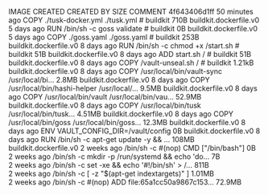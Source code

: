 IMAGE               CREATED             CREATED BY                                      SIZE                COMMENT
4f643406d1ff        50 minutes ago      COPY ./tusk-docker.yml ./tusk.yml # buildkit    710B                buildkit.dockerfile.v0
<missing>           5 days ago          RUN /bin/sh -c goss validate # buildkit         0B                  buildkit.dockerfile.v0
<missing>           5 days ago          COPY ./goss.yaml ./goss.yaml # buildkit         253B                buildkit.dockerfile.v0
<missing>           8 days ago          RUN /bin/sh -c chmod +x /start.sh # buildkit    51B                 buildkit.dockerfile.v0
<missing>           8 days ago          ADD start.sh / # buildkit                       51B                 buildkit.dockerfile.v0
<missing>           8 days ago          COPY /vault-unseal.sh / # buildkit              1.21kB              buildkit.dockerfile.v0
<missing>           8 days ago          COPY /usr/local/bin/vault-sync /usr/local/bi…   2.8MB               buildkit.dockerfile.v0
<missing>           8 days ago          COPY /usr/local/bin/hashi-helper /usr/local/…   9.5MB               buildkit.dockerfile.v0
<missing>           8 days ago          COPY /usr/local/bin/vault /usr/local/bin/vau…   52.9MB              buildkit.dockerfile.v0
<missing>           8 days ago          COPY /usr/local/bin/tusk /usr/local/bin/tusk…   4.51MB              buildkit.dockerfile.v0
<missing>           8 days ago          COPY /usr/local/bin/goss /usr/local/bin/goss…   12.3MB              buildkit.dockerfile.v0
<missing>           8 days ago          ENV VAULT_CONFIG_DIR=/vault/config              0B                  buildkit.dockerfile.v0
<missing>           8 days ago          RUN /bin/sh -c apt-get update -y         && …   108MB               buildkit.dockerfile.v0
<missing>           2 weeks ago         /bin/sh -c #(nop)  CMD ["/bin/bash"]            0B                  
<missing>           2 weeks ago         /bin/sh -c mkdir -p /run/systemd && echo 'do…   7B                  
<missing>           2 weeks ago         /bin/sh -c set -xe   && echo '#!/bin/sh' > /…   811B                
<missing>           2 weeks ago         /bin/sh -c [ -z "$(apt-get indextargets)" ]     1.01MB              
<missing>           2 weeks ago         /bin/sh -c #(nop) ADD file:65a1cc50a9867c153…   72.9MB              
